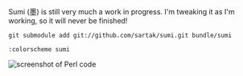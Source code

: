 Sumi (墨) is still very much a work in progress. I'm tweaking it as I'm working, so it will never be finished!

    git submodule add git://github.com/sartak/sumi.git bundle/sumi

    :colorscheme sumi

![screenshot of Perl code](http://sartak.org/misc/sumi.png)

